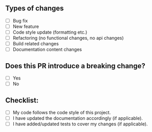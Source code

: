 ## Types of changes

<!--- What types of changes does your code introduce? Put an `x` in all the boxes that apply: -->

- [ ] Bug fix
- [ ] New feature
- [ ] Code style update (formatting etc.)
- [ ] Refactoring (no functional changes, no api changes)
- [ ] Build related changes
- [ ] Documentation content changes

## Does this PR introduce a breaking change?
- [ ] Yes
- [ ] No
      
## Checklist:

<!--- Go over all the following points, and put an `x` in all the boxes that apply. -->
<!--- If you're unsure about any of these, don't hesitate to ask. We're here to help! -->

- [ ] My code follows the code style of this project.
- [ ] I have updated the documentation accordingly (if applicable).
- [ ] I have added/updated tests to cover my changes (if applicable).
